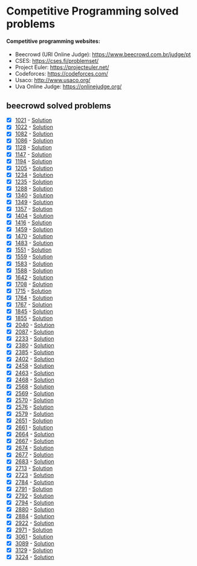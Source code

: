 # Competitive Programming solved problems
#### Competitive programming websites:
- Beecrowd (URI Online Judge): https://www.beecrowd.com.br/judge/pt
- CSES: https://cses.fi/problemset/
- Project Euler: https://projecteuler.net/
- Codeforces: https://codeforces.com/
- Usaco: http://www.usaco.org/
- Uva Online Judge: https://onlinejudge.org/

## beecrowd solved problems
- [x] [1021](https://www.beecrowd.com.br/repository/UOJ_1021.html) - [Solution](https://github.com/luizademelo/competitive-programming/blob/master/beecrowd/1021.cpp)
- [x] [1022](https://www.beecrowd.com.br/repository/UOJ_1022.html) - [Solution](https://github.com/luizademelo/competitive-programming/blob/master/beecrowd/1022.cpp)
- [x] [1082](https://www.beecrowd.com.br/repository/UOJ_1082.html) - [Solution](https://github.com/luizademelo/competitive-programming/blob/master/beecrowd/1082.cpp)
- [x] [1086](https://www.beecrowd.com.br/repository/UOJ_1086.html) - [Solution](https://github.com/luizademelo/competitive-programming/blob/master/beecrowd/1086.cpp)
- [x] [1128](https://www.beecrowd.com.br/repository/UOJ_1128.html) - [Solution](https://github.com/luizademelo/competitive-programming/blob/master/beecrowd/1128.cpp)
- [x] [1147](https://www.beecrowd.com.br/repository/UOJ_1147.html) - [Solution](https://github.com/luizademelo/competitive-programming/blob/master/beecrowd/1147.cpp)
- [x] [1194](https://www.beecrowd.com.br/repository/UOJ_1194.html) - [Solution](https://github.com/luizademelo/competitive-programming/blob/master/beecrowd/1194.cpp)
- [x] [1205](https://www.beecrowd.com.br/repository/UOJ_1205.html) - [Solution](https://github.com/luizademelo/competitive-programming/blob/master/beecrowd/1205.cpp)
- [x] [1234](https://www.beecrowd.com.br/repository/UOJ_1234.html) - [Solution](https://github.com/luizademelo/competitive-programming/blob/master/beecrowd/1234.cpp)
- [x] [1235](https://www.beecrowd.com.br/repository/UOJ_1235.html) - [Solution](https://github.com/luizademelo/competitive-programming/blob/master/beecrowd/1235.cpp)
- [x] [1288](https://www.beecrowd.com.br/repository/UOJ_1288.html) - [Solution](https://github.com/luizademelo/competitive-programming/blob/master/beecrowd/1288.cpp)
- [x] [1340](https://www.beecrowd.com.br/repository/UOJ_1340.html) - [Solution](https://github.com/luizademelo/competitive-programming/blob/master/beecrowd/1340.cpp)
- [x] [1349](https://www.beecrowd.com.br/repository/UOJ_1349.html) - [Solution](https://github.com/luizademelo/competitive-programming/blob/master/beecrowd/1349.cpp)
- [x] [1357](https://www.beecrowd.com.br/repository/UOJ_1357.html) - [Solution](https://github.com/luizademelo/competitive-programming/blob/master/beecrowd/1357.cpp)
- [x] [1404](https://www.beecrowd.com.br/repository/UOJ_1404.html) - [Solution](https://github.com/luizademelo/competitive-programming/blob/master/beecrowd/1404.cpp)
- [x] [1416](https://www.beecrowd.com.br/repository/UOJ_1416.html) - [Solution](https://github.com/luizademelo/competitive-programming/blob/master/beecrowd/1416.cpp)
- [x] [1459](https://www.beecrowd.com.br/repository/UOJ_1459.html) - [Solution](https://github.com/luizademelo/competitive-programming/blob/master/beecrowd/1459.cpp)
- [x] [1470](https://www.beecrowd.com.br/repository/UOJ_1470.html) - [Solution](https://github.com/luizademelo/competitive-programming/blob/master/beecrowd/1470.cpp)
- [x] [1483](https://www.beecrowd.com.br/repository/UOJ_1483.html) - [Solution](https://github.com/luizademelo/competitive-programming/blob/master/beecrowd/1483.cpp)
- [x] [1551](https://www.beecrowd.com.br/repository/UOJ_1551.html) - [Solution](https://github.com/luizademelo/competitive-programming/blob/master/beecrowd/1551.cpp)
- [x] [1559](https://www.beecrowd.com.br/repository/UOJ_1559.html) - [Solution](https://github.com/luizademelo/competitive-programming/blob/master/beecrowd/1559.cpp)
- [x] [1583](https://www.beecrowd.com.br/repository/UOJ_1583.html) - [Solution](https://github.com/luizademelo/competitive-programming/blob/master/beecrowd/1583.cpp)
- [x] [1588](https://www.beecrowd.com.br/repository/UOJ_1588.html) - [Solution](https://github.com/luizademelo/competitive-programming/blob/master/beecrowd/1588.cpp)
- [x] [1642](https://www.beecrowd.com.br/repository/UOJ_1642.html) - [Solution](https://github.com/luizademelo/competitive-programming/blob/master/beecrowd/1642.cpp)
- [x] [1708](https://www.beecrowd.com.br/repository/UOJ_1708.html) - [Solution](https://github.com/luizademelo/competitive-programming/blob/master/beecrowd/1708.cpp)
- [x] [1715](https://www.beecrowd.com.br/repository/UOJ_1715.html) - [Solution](https://github.com/luizademelo/competitive-programming/blob/master/beecrowd/1715.cpp)
- [x] [1764](https://www.beecrowd.com.br/repository/UOJ_1764.html) - [Solution](https://github.com/luizademelo/competitive-programming/blob/master/beecrowd/1764.cpp)
- [x] [1767](https://www.beecrowd.com.br/repository/UOJ_1767.html) - [Solution](https://github.com/luizademelo/competitive-programming/blob/master/beecrowd/1767.cpp)
- [x] [1845](https://www.beecrowd.com.br/repository/UOJ_1845.html) - [Solution](https://github.com/luizademelo/competitive-programming/blob/master/beecrowd/1845.cpp)
- [x] [1855](https://www.beecrowd.com.br/repository/UOJ_1855.html) - [Solution](https://github.com/luizademelo/competitive-programming/blob/master/beecrowd/1855.cpp)
- [x] [2040](https://www.beecrowd.com.br/repository/UOJ_2040.html) - [Solution](https://github.com/luizademelo/competitive-programming/blob/master/beecrowd/2040.cpp)
- [x] [2087](https://www.beecrowd.com.br/repository/UOJ_2087.html) - [Solution](https://github.com/luizademelo/competitive-programming/blob/master/beecrowd/2087.cpp)
- [x] [2233](https://www.beecrowd.com.br/repository/UOJ_2233.html) - [Solution](https://github.com/luizademelo/competitive-programming/blob/master/beecrowd/2233.cpp)
- [x] [2380](https://www.beecrowd.com.br/repository/UOJ_2380.html) - [Solution](https://github.com/luizademelo/competitive-programming/blob/master/beecrowd/2380.cpp)
- [x] [2385](https://www.beecrowd.com.br/repository/UOJ_2385.html) - [Solution](https://github.com/luizademelo/competitive-programming/blob/master/beecrowd/2385.cpp)
- [x] [2402](https://www.beecrowd.com.br/repository/UOJ_2402.html) - [Solution](https://github.com/luizademelo/competitive-programming/blob/master/beecrowd/2402.cpp)
- [x] [2458](https://www.beecrowd.com.br/repository/UOJ_2458.html) - [Solution](https://github.com/luizademelo/competitive-programming/blob/master/beecrowd/2458.cpp)
- [x] [2463](https://www.beecrowd.com.br/repository/UOJ_2463.html) - [Solution](https://github.com/luizademelo/competitive-programming/blob/master/beecrowd/2463.cpp)
- [x] [2468](https://www.beecrowd.com.br/repository/UOJ_2468.html) - [Solution](https://github.com/luizademelo/competitive-programming/blob/master/beecrowd/2468.cpp)
- [x] [2568](https://www.beecrowd.com.br/repository/UOJ_2568.html) - [Solution](https://github.com/luizademelo/competitive-programming/blob/master/beecrowd/2568.cpp)
- [x] [2569](https://www.beecrowd.com.br/repository/UOJ_2569.html) - [Solution](https://github.com/luizademelo/competitive-programming/blob/master/beecrowd/2569.cpp)
- [x] [2570](https://www.beecrowd.com.br/repository/UOJ_2570.html) - [Solution](https://github.com/luizademelo/competitive-programming/blob/master/beecrowd/2570.cpp)
- [x] [2576](https://www.beecrowd.com.br/repository/UOJ_2576.html) - [Solution](https://github.com/luizademelo/competitive-programming/blob/master/beecrowd/2576.cpp)
- [x] [2579](https://www.beecrowd.com.br/repository/UOJ_2579.html) - [Solution](https://github.com/luizademelo/competitive-programming/blob/master/beecrowd/2579.cpp)
- [x] [2651](https://www.beecrowd.com.br/repository/UOJ_2651.html) - [Solution](https://github.com/luizademelo/competitive-programming/blob/master/beecrowd/2651.cpp)
- [x] [2661](https://www.beecrowd.com.br/repository/UOJ_2661.html) - [Solution](https://github.com/luizademelo/competitive-programming/blob/master/beecrowd/2661.cpp)
- [x] [2664](https://www.beecrowd.com.br/repository/UOJ_2664.html) - [Solution](https://github.com/luizademelo/competitive-programming/blob/master/beecrowd/2664.cpp)
- [x] [2667](https://www.beecrowd.com.br/repository/UOJ_2667.html) - [Solution](https://github.com/luizademelo/competitive-programming/blob/master/beecrowd/2667.cpp)
- [x] [2674](https://www.beecrowd.com.br/repository/UOJ_2674.html) - [Solution](https://github.com/luizademelo/competitive-programming/blob/master/beecrowd/2674.cpp)
- [x] [2677](https://www.beecrowd.com.br/repository/UOJ_2677.html) - [Solution](https://github.com/luizademelo/competitive-programming/blob/master/beecrowd/2677.cpp)
- [x] [2683](https://www.beecrowd.com.br/repository/UOJ_2683.html) - [Solution](https://github.com/luizademelo/competitive-programming/blob/master/beecrowd/2683.cpp)
- [x] [2713](https://www.beecrowd.com.br/repository/UOJ_2713.html) - [Solution](https://github.com/luizademelo/competitive-programming/blob/master/beecrowd/2713.cpp)
- [x] [2723](https://www.beecrowd.com.br/repository/UOJ_2723.html) - [Solution](https://github.com/luizademelo/competitive-programming/blob/master/beecrowd/2723.cpp)
- [x] [2784](https://www.beecrowd.com.br/repository/UOJ_2784.html) - [Solution](https://github.com/luizademelo/competitive-programming/blob/master/beecrowd/2784.cpp)
- [x] [2791](https://www.beecrowd.com.br/repository/UOJ_2791.html) - [Solution](https://github.com/luizademelo/competitive-programming/blob/master/beecrowd/2791.cpp)
- [x] [2792](https://www.beecrowd.com.br/repository/UOJ_2792.html) - [Solution](https://github.com/luizademelo/competitive-programming/blob/master/beecrowd/2792.cpp)
- [x] [2794](https://www.beecrowd.com.br/repository/UOJ_2794.html) - [Solution](https://github.com/luizademelo/competitive-programming/blob/master/beecrowd/2794.cpp)
- [x] [2880](https://www.beecrowd.com.br/repository/UOJ_2880.html) - [Solution](https://github.com/luizademelo/competitive-programming/blob/master/beecrowd/2880.cpp)
- [x] [2884](https://www.beecrowd.com.br/repository/UOJ_2884.html) - [Solution](https://github.com/luizademelo/competitive-programming/blob/master/beecrowd/2884.cpp)
- [x] [2922](https://www.beecrowd.com.br/repository/UOJ_2922.html) - [Solution](https://github.com/luizademelo/competitive-programming/blob/master/beecrowd/2922.cpp)
- [x] [2971](https://www.beecrowd.com.br/repository/UOJ_2971.html) - [Solution](https://github.com/luizademelo/competitive-programming/blob/master/beecrowd/2971.cpp)
- [x] [3061](https://www.beecrowd.com.br/repository/UOJ_3061.html) - [Solution](https://github.com/luizademelo/competitive-programming/blob/master/beecrowd/3061.cpp)
- [x] [3089](https://www.beecrowd.com.br/repository/UOJ_3089.html) - [Solution](https://github.com/luizademelo/competitive-programming/blob/master/beecrowd/3089.cpp)
- [x] [3129](https://www.beecrowd.com.br/repository/UOJ_3129.html) - [Solution](https://github.com/luizademelo/competitive-programming/blob/master/beecrowd/3129.cpp)
- [x] [3224](https://www.beecrowd.com.br/repository/UOJ_3224.html) - [Solution](https://github.com/luizademelo/competitive-programming/blob/master/beecrowd/3224.cpp)
